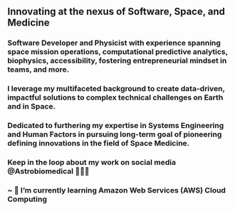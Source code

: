 ## Innovating at the nexus of Software, Space, and Medicine

### Software Developer and Physicist with experience spanning space mission operations, computational predictive analytics, biophysics, accessibility, fostering entrepreneurial mindset in teams, and more.

### I leverage my multifaceted background to create data-driven, impactful solutions to complex technical challenges on Earth and in Space.

### Dedicated to furthering my expertise in Systems Engineering and Human Factors in pursuing long-term goal of pioneering defining innovations in the field of Space Medicine.

### Keep in the loop about my work on social media @Astrobiomedical 👩🏻‍💻

### ~ 🌱 I’m currently learning Amazon Web Services (AWS) Cloud Computing
<!--
**Astrobiomedical/astrobiomedical** is a ✨ _special_ ✨ repository because its `README.md` (this file) appears on your GitHub profile.

Here are some ideas to get you started:

- 🔭 I’m currently working on ...
- 🌱 I’m currently learning ...
- 👯 I’m looking to collaborate on ...
- 🤔 I’m looking for help with ...
- 💬 Ask me about ...
- 📫 How to reach me: ...
- 😄 Pronouns: ...
- ⚡ Fun fact: ...
-->
